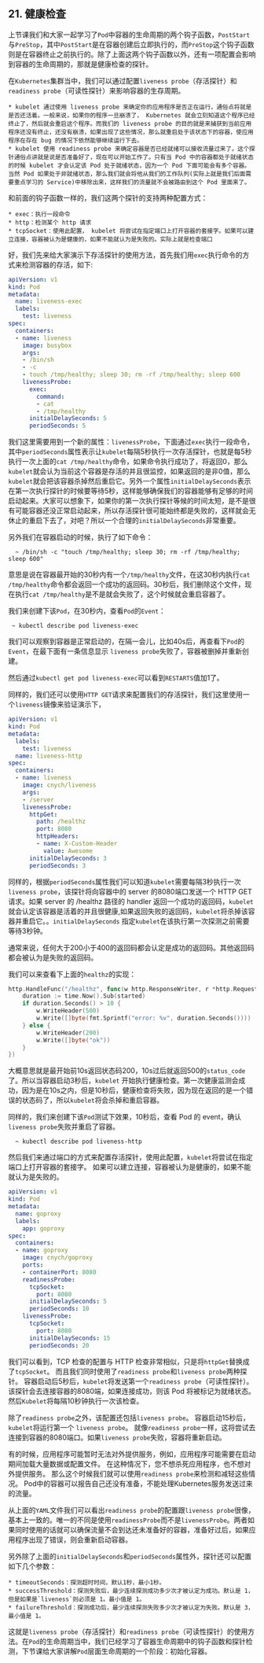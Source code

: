 
## 21. 健康检查

上节课我们和大家一起学习了`Pod`中容器的生命周期的两个钩子函数，`PostStart`与`PreStop`，其中`PostStart`是在容器创建后立即执行的，而`PreStop`这个钩子函数则是在容器终止之前执行的。除了上面这两个钩子函数以外，还有一项配置会影响到容器的生命周期的，那就是健康检查的探针。

在`Kubernetes`集群当中，我们可以通过配置`liveness probe`（存活探针）和`readiness probe`（可读性探针）来影响容器的生存周期。

    * kubelet 通过使用 liveness probe 来确定你的应用程序是否正在运行，通俗点将就是是否还活着。一般来说，如果你的程序一旦崩溃了， Kubernetes 就会立刻知道这个程序已经终止了，然后就会重启这个程序。而我们的 liveness probe 的目的就是来捕获到当前应用程序还没有终止，还没有崩溃，如果出现了这些情况，那么就重启处于该状态下的容器，使应用程序在存在 bug 的情况下依然能够继续运行下去。
    * kubelet 使用 readiness probe 来确定容器是否已经就绪可以接收流量过来了。这个探针通俗点讲就是说是否准备好了，现在可以开始工作了。只有当 Pod 中的容器都处于就绪状态的时候 kubelet 才会认定该 Pod 处于就绪状态，因为一个 Pod 下面可能会有多个容器。当然 Pod 如果处于非就绪状态，那么我们就会将他从我们的工作队列(实际上就是我们后面需要重点学习的 Service)中移除出来，这样我们的流量就不会被路由到这个 Pod 里面来了。


和前面的钩子函数一样的，我们这两个探针的支持两种配置方式：

    * exec：执行一段命令
    * http：检测某个 http 请求
    * tcpSocket：使用此配置， kubelet 将尝试在指定端口上打开容器的套接字。如果可以建立连接，容器被认为是健康的，如果不能就认为是失败的。实际上就是检查端口


好，我们先来给大家演示下存活探针的使用方法，首先我们用`exec`执行命令的方式来检测容器的存活，如下:
```yaml
apiVersion: v1
kind: Pod
metadata:
  name: liveness-exec
  labels:
    test: liveness
spec:
  containers:
  - name: liveness
    image: busybox
    args:
    - /bin/sh
    - -c
    - touch /tmp/healthy; sleep 30; rm -rf /tmp/healthy; sleep 600
    livenessProbe:
      exec:
        command:
        - cat
        - /tmp/healthy
      initialDelaySeconds: 5
      periodSeconds: 5
```
我们这里需要用到一个新的属性：`livenessProbe`，下面通过`exec`执行一段命令，其中`periodSeconds`属性表示让`kubelet`每隔5秒执行一次存活探针，也就是每5秒执行一次上面的`cat /tmp/healthy`命令，如果命令执行成功了，将返回0，那么`kubelet`就会认为当前这个容器是存活的并且很监控，如果返回的是非0值，那么`kubelet`就会把该容器杀掉然后重启它。另外一个属性`initialDelaySeconds`表示在第一次执行探针的时候要等待5秒，这样能够确保我们的容器能够有足够的时间启动起来。大家可以想象下，如果你的第一次执行探针等候的时间太短，是不是很有可能容器还没正常启动起来，所以存活探针很可能始终都是失败的，这样就会无休止的重启下去了，对吧？所以一个合理的`initialDelaySeconds`非常重要。

另外我们在容器启动的时候，执行了如下命令：
```shell
  ~ /bin/sh -c "touch /tmp/healthy; sleep 30; rm -rf /tmp/healthy; sleep 600"
```
意思是说在容器最开始的30秒内有一个`/tmp/healthy`文件，在这30秒内执行`cat /tmp/healthy`命令都会返回一个成功的返回码。30秒后，我们删除这个文件，现在执行`cat /tmp/healthy`是不是就会失败了，这个时候就会重启容器了。

我们来创建下该`Pod`，在30秒内，查看`Pod`的`Event`：
```shell
 ~ kubectl describe pod liveness-exec
```
我们可以观察到容器是正常启动的，在隔一会儿，比如40s后，再查看下`Pod`的`Event`，在最下面有一条信息显示 `liveness probe`失败了，容器被删掉并重新创建。

然后通过`kubectl get pod liveness-exec`可以看到`RESTARTS`值加1了。


同样的，我们还可以使用`HTTP GET`请求来配置我们的存活探针，我们这里使用一个`liveness`镜像来验证演示下，
```yaml
apiVersion: v1
kind: Pod
metadata:
  labels:
    test: liveness
  name: liveness-http
spec:
  containers:
  - name: liveness
    image: cnych/liveness
    args:
    - /server
    livenessProbe:
      httpGet:
        path: /healthz
        port: 8080
        httpHeaders:
        - name: X-Custom-Header
          value: Awesome
      initialDelaySeconds: 3
      periodSeconds: 3
```
同样的，根据`periodSeconds`属性我们可以知道`kubelet`需要每隔3秒执行一次`liveness probe`，该探针将向容器中的 server 的8080端口发送一个 HTTP GET 请求。如果 server 的 /healthz 路径的 handler 返回一个成功的返回码，`kubelet`就会认定该容器是活着的并且很健康,如果返回失败的返回码，`kubelet`将杀掉该容器并重启它。。`initialDelaySeconds` 指定`kubelet`在该执行第一次探测之前需要等待3秒钟。

通常来说，任何大于200小于400的返回码都会认定是成功的返回码。其他返回码都会被认为是失败的返回码。

我们可以来查看下上面的`healthz`的实现：
```go
http.HandleFunc("/healthz", func(w http.ResponseWriter, r *http.Request) {
    duration := time.Now().Sub(started)
    if duration.Seconds() > 10 {
        w.WriteHeader(500)
        w.Write([]byte(fmt.Sprintf("error: %v", duration.Seconds())))
    } else {
        w.WriteHeader(200)
        w.Write([]byte("ok"))
    }
})
```
大概意思就是最开始前10s返回状态码200，10s过后就返回500的`status_code`了。所以当容器启动3秒后，`kubelet` 开始执行健康检查。第一次健康监测会成功，因为是在10s之内，但是10秒后，健康检查将失败，因为现在返回的是一个错误的状态码了，所以`kubelet`将会杀掉和重启容器。

同样的，我们来创建下该`Pod`测试下效果，10秒后，查看 Pod 的 event，确认`liveness probe`失败并重启了容器。

```shell
  ~ kubectl describe pod liveness-http
```


然后我们来通过端口的方式来配置存活探针，使用此配置，`kubelet`将尝试在指定端口上打开容器的套接字。 如果可以建立连接，容器被认为是健康的，如果不能就认为是失败的。
```yaml
apiVersion: v1
kind: Pod
metadata:
  name: goproxy
  labels:
    app: goproxy
spec:
  containers:
  - name: goproxy
    image: cnych/goproxy
    ports:
    - containerPort: 8080
    readinessProbe:
      tcpSocket:
        port: 8080
      initialDelaySeconds: 5
      periodSeconds: 10
    livenessProbe:
      tcpSocket:
        port: 8080
      initialDelaySeconds: 15
      periodSeconds: 20
```

我们可以看到，TCP 检查的配置与 HTTP 检查非常相似，只是将`httpGet`替换成了`tcpSocket`。 而且我们同时使用了`readiness probe`和`liveness probe`两种探针。 容器启动后5秒后，`kubelet`将发送第一个`readiness probe`（可读性探针）。 该探针会去连接容器的8080端，如果连接成功，则该 Pod 将被标记为就绪状态。然后`Kubelet`将每隔10秒钟执行一次该检查。

除了`readiness probe`之外，该配置还包括`liveness probe`。 容器启动15秒后，`kubelet`将运行第一个 `liveness probe`。 就像`readiness probe`一样，这将尝试去连接到容器的8080端口。如果`liveness probe`失败，容器将重新启动。


有的时候，应用程序可能暂时无法对外提供服务，例如，应用程序可能需要在启动期间加载大量数据或配置文件。 在这种情况下，您不想杀死应用程序，也不想对外提供服务。 那么这个时候我们就可以使用`readiness probe`来检测和减轻这些情况。 Pod中的容器可以报告自己还没有准备，不能处理Kubernetes服务发送过来的流量。

从上面的`YAML`文件我们可以看出`readiness probe`的配置跟`liveness probe`很像，基本上一致的。唯一的不同是使用`readinessProbe`而不是`livenessProbe`。两者如果同时使用的话就可以确保流量不会到达还未准备好的容器，准备好过后，如果应用程序出现了错误，则会重新启动容器。


另外除了上面的`initialDelaySeconds`和`periodSeconds`属性外，探针还可以配置如下几个参数：

    * timeoutSeconds：探测超时时间，默认1秒，最小1秒。
    * successThreshold：探测失败后，最少连续探测成功多少次才被认定为成功。默认是 1，但是如果是`liveness`则必须是 1。最小值是 1。
    * failureThreshold：探测成功后，最少连续探测失败多少次才被认定为失败。默认是 3，最小值是 1。


这就是`liveness probe`（存活探针）和`readiness probe`（可读性探针）的使用方法。在`Pod`的生命周期当中，我们已经学习了容器生命周期中的钩子函数和探针检测，下节课给大家讲解`Pod`层面生命周期的一个阶段：初始化容器。